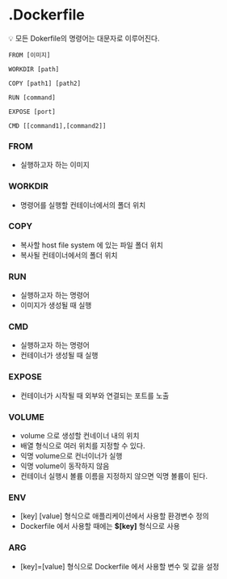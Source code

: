 # .Dockerfile

<aside>
💡 모든 Dokerfile의 명령어는 대문자로 이루어진다.

</aside>

```docker
FROM [이미지]

WORKDIR [path]

COPY [path1] [path2]

RUN [command]

EXPOSE [port]

CMD [[command1],[command2]]
```

### FROM

- 실행하고자 하는 이미지

### WORKDIR

- 명령어를 실행할 컨테이너에서의 폴더 위치

### COPY

- 복사할 host file system 에 있는 파일 폴더 위치
- 복사될 컨테이너에서의 폴더 위치

### RUN

- 실행하고자 하는 명령어
- 이미지가 생성될 때 실행

### CMD

- 실행하고자 하는 명령어
- 컨테이너가 생성될 때 실행

### EXPOSE

- 컨테이너가 시작될 때 외부와 연결되는 포트를 노출

### VOLUME

- volume 으로 생성할 컨네이너 내의 위치
- 배열 형식으로 여러 위치를 지정할 수 있다.
- 익명 volume으로 컨너이너가 실행
- 익명 volume이 동작하지 않음
- 컨테이너 실행시 볼륨 이름을 지정하지 않으면 익명 볼륨이 된다.

### ENV

- [key] [value] 형식으로 애플리케이션에서 사용할 환경변수 정의
- Dockerfile 에서 사용할 때에는 **$[key]** 형식으로 사용

### ARG

- [key]=[value] 형식으로 Dockerfile 에서 사용할 변수 및 값을 설정
